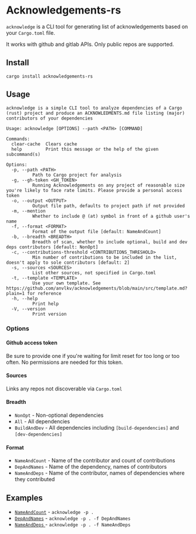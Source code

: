 # Acknowledgements-rs

`acknowledge` is a CLI tool for generating list of acknowledgements based on your `Cargo.toml` file.

It works with github and gitlab APIs. Only public repos are supported.

## Install

```
cargo install acknowledgements-rs
```

## Usage

```
acknowledge is a simple CLI tool to analyze dependencies of a Cargo (rust) project and produce an ACKNOWLEDMENTS.md file listing (major) contributors of your dependencies

Usage: acknowledge [OPTIONS] --path <PATH> [COMMAND]

Commands:
  clear-cache  Clears cache
  help         Print this message or the help of the given subcommand(s)

Options:
  -p, --path <PATH>
          Path to Cargo project for analysis
  -g, --gh-token <GH_TOKEN>
          Running Acknowledgements on any project of reasonable size you're likely to face rate limits. Please provide a personal access token
  -o, --output <OUTPUT>
          Output file path, defaults to project path if not provided
  -m, --mention
          Whether to include @ (at) symbol in front of a github user's name
  -f, --format <FORMAT>
          Format of the output file [default: NameAndCount]
  -b, --breadth <BREADTH>
          Breadth of scan, whether to include optional, build and dev deps contributors [default: NonOpt]
  -c, --contributions-threshold <CONTRIBUTIONS_THRESHOLD>
          Min number of contributions to be included in the list, doesn't apply to sole contributors [default: 2]
  -s, --sources <SOURCES>
          List other sources, not specified in Cargo.toml
  -t, --template <TEMPLATE>
          Use your own template. See https://github.com/anvlkv/acknowledgements/blob/main/src/template.md?plain=1 for reference
  -h, --help
          Print help
  -V, --version
          Print version
```

### Options

#### Github access token

Be sure to provide one if you're waiting for limit reset for too long or too often. No permissions are needed for this token.

#### Sources

Links any repos not discoverable via `Cargo.toml`

#### Breadth

- `NonOpt` - Non-optional dependencies
- `All` - All dependencies
- `BuildAndDev` - All dependencies including `[build-dependencies]` and `[dev-dependencies]`

#### Format

- `NameAndCount` - Name of the contributor and count of contributions
- `DepAndNames` - Name of the dependency, names of contributors
- `NameAndDeps` - Name of the contributor, names of dependencies where they contributed


## Examples

- [`NameAndCount`](https://github.com/anvlkv/acknowledgements/blob/main/ACKNOWLEDGEMENTS.md) - `acknowledge -p .`
- [`DepAndNames`](https://github.com/anvlkv/acknowledgements/blob/main/ACKNOWLEDGEMENTS-DepAndNames.md) - `acknowledge -p . -f DepAndNames`
- [`NameAndDeps` ](https://github.com/anvlkv/acknowledgements/blob/main/ACKNOWLEDGEMENTS-NameAndDeps.md) - `acknowledge -p . -f NameAndDeps`
